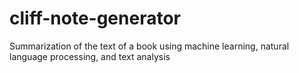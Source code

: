 # cliff-note-generator
Summarization of the text of a book using machine learning, natural language processing, and text analysis
